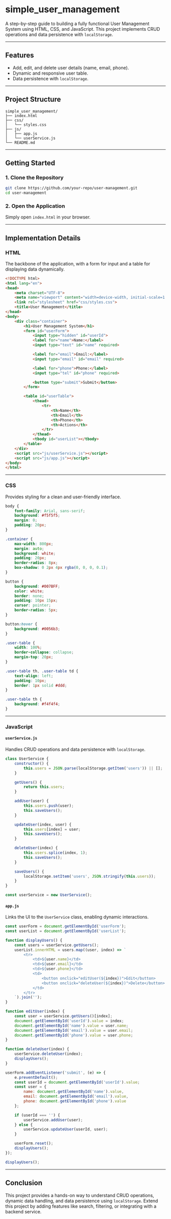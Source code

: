 # simple_user_management

A step-by-step guide to building a fully functional User Management System using HTML, CSS, and JavaScript. This project implements CRUD operations and data persistence with `localStorage`.

---

## **Features**

- Add, edit, and delete user details (name, email, phone).
- Dynamic and responsive user table.
- Data persistence with `localStorage`.

---

## **Project Structure**

```plaintext
simple_user_management/
├── index.html
├── css/
│   └── styles.css
├── js/
│   ├── app.js
│   └── userService.js
└── README.md
```

---

## **Getting Started**

### 1. Clone the Repository
```bash
git clone https://github.com/your-repo/user-management.git
cd user-management
```

### 2. Open the Application
Simply open `index.html` in your browser.

---

## **Implementation Details**

### HTML
The backbone of the application, with a form for input and a table for displaying data dynamically.

```html
<!DOCTYPE html>
<html lang="en">
<head>
    <meta charset="UTF-8">
    <meta name="viewport" content="width=device-width, initial-scale=1.0">
    <link rel="stylesheet" href="css/styles.css">
    <title>User Management</title>
</head>
<body>
    <div class="container">
        <h1>User Management System</h1>
        <form id="userForm">
            <input type="hidden" id="userId">
            <label for="name">Name:</label>
            <input type="text" id="name" required>

            <label for="email">Email:</label>
            <input type="email" id="email" required>

            <label for="phone">Phone:</label>
            <input type="tel" id="phone" required>

            <button type="submit">Submit</button>
        </form>

        <table id="userTable">
            <thead>
                <tr>
                    <th>Name</th>
                    <th>Email</th>
                    <th>Phone</th>
                    <th>Actions</th>
                </tr>
            </thead>
            <tbody id="userList"></tbody>
        </table>
    </div>
    <script src="js/userService.js"></script>
    <script src="js/app.js"></script>
</body>
</html>
```

---

### CSS
Provides styling for a clean and user-friendly interface.

```css
body {
    font-family: Arial, sans-serif;
    background: #f5f5f5;
    margin: 0;
    padding: 20px;
}

.container {
    max-width: 800px;
    margin: auto;
    background: white;
    padding: 20px;
    border-radius: 8px;
    box-shadow: 0 2px 4px rgba(0, 0, 0, 0.1);
}

button {
    background: #007BFF;
    color: white;
    border: none;
    padding: 10px 15px;
    cursor: pointer;
    border-radius: 5px;
}

button:hover {
    background: #0056b3;
}

.user-table {
    width: 100%;
    border-collapse: collapse;
    margin-top: 20px;
}

.user-table th, .user-table td {
    text-align: left;
    padding: 10px;
    border: 1px solid #ddd;
}

.user-table th {
    background: #f4f4f4;
}
```

---

### JavaScript

#### **`userService.js`**
Handles CRUD operations and data persistence with `localStorage`.

```javascript
class UserService {
    constructor() {
        this.users = JSON.parse(localStorage.getItem('users')) || [];
    }

    getUsers() {
        return this.users;
    }

    addUser(user) {
        this.users.push(user);
        this.saveUsers();
    }

    updateUser(index, user) {
        this.users[index] = user;
        this.saveUsers();
    }

    deleteUser(index) {
        this.users.splice(index, 1);
        this.saveUsers();
    }

    saveUsers() {
        localStorage.setItem('users', JSON.stringify(this.users));
    }
}

const userService = new UserService();
```

#### **`app.js`**
Links the UI to the `UserService` class, enabling dynamic interactions.

```javascript
const userForm = document.getElementById('userForm');
const userList = document.getElementById('userList');

function displayUsers() {
    const users = userService.getUsers();
    userList.innerHTML = users.map((user, index) => `
        <tr>
            <td>${user.name}</td>
            <td>${user.email}</td>
            <td>${user.phone}</td>
            <td>
                <button onclick="editUser(${index})">Edit</button>
                <button onclick="deleteUser(${index})">Delete</button>
            </td>
        </tr>
    `).join('');
}

function editUser(index) {
    const user = userService.getUsers()[index];
    document.getElementById('userId').value = index;
    document.getElementById('name').value = user.name;
    document.getElementById('email').value = user.email;
    document.getElementById('phone').value = user.phone;
}

function deleteUser(index) {
    userService.deleteUser(index);
    displayUsers();
}

userForm.addEventListener('submit', (e) => {
    e.preventDefault();
    const userId = document.getElementById('userId').value;
    const user = {
        name: document.getElementById('name').value,
        email: document.getElementById('email').value,
        phone: document.getElementById('phone').value
    };

    if (userId === '') {
        userService.addUser(user);
    } else {
        userService.updateUser(userId, user);
    }

    userForm.reset();
    displayUsers();
});

displayUsers();
```

---

## **Conclusion**

This project provides a hands-on way to understand CRUD operations, dynamic data handling, and data persistence using `localStorage`. Extend this project by adding features like search, filtering, or integrating with a backend service.
